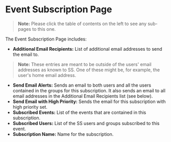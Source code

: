 [title]: # (Event Subscription Page)
[tags]: # (Event Subscription)
[priority]: #

# Event Subscription Page

> **Note:** Please click the table of contents on the left to see any sub-pages to this one.

The Event Subscription Page includes:

- **Additional Email Recipients:** List of additional email addresses to send the email to.

> **Note:** These entries are meant to be outside of the users' email addresses as known to SS. One of these might be, for example, the user's home email address.

- **Send Email Alerts:** Sends an email to both users and all the users contained in the groups for this subscription. It also sends an email to all email addresses in the Additional Email Recipients list (see below).
- **Send Email with High Priority:** Sends the email for this subscription with high priority set.
- **Subscribed Events:** List of the events that are contained in this subscription.
- **Subscribed Users:** List of the SS users and groups subscribed to this event.
- **Subscription Name:** Name for the subscription.
